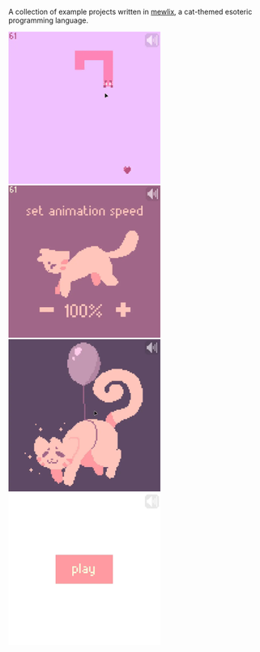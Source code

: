 A collection of example projects written in [mewlix](https://github.com/kbmackenzie/mewlix), a cat-themed esoteric programming language.

<p float="left">
  <a href="./08 - snake game">
    <img width="300" height="300" src="./previews/mewlix-snake.webp" alt="Snake game example.">
  </a>
  <a href="./09 - animation + ui">
    <img width="300" height="300" src="./previews/mewlix-anim-ui.webp" alt="Animation + UI example.">
  </a>
  <a href="./03 - animation">
    <img width="300" height="300" src="./previews/mewly-anim-static.webp" alt="Animation example.">
  </a>
  <a href="./05 - playing sound">
    <img width="300" height="300" src="./previews/play-sound.webp" alt="Button example.">
  </a>
</p>
